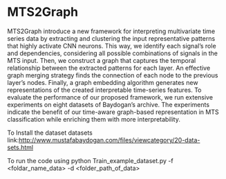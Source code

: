 # MTS2Graph
MTS2Graph introduce a new framework for interpreting multivariate time series data by extracting and clustering the input representative patterns that highly activate CNN neurons. This way, we identify each signal’s role and dependencies, considering all possible combinations of signals in the MTS input. Then, we construct a graph that captures the temporal relationship between the extracted patterns for each layer. An effective graph merging strategy finds the connection of each node to the previous layer’s nodes. Finally, a graph embedding algorithm generates new representations of the created interpretable time-series features. To evaluate the performance of our proposed framework, we run extensive experiments on eight datasets of Baydogan’s archive. The experiments indicate the benefit of our time-aware graph-based representation in MTS classification while enriching them with more interpretability.

To Install the dataset datasets link:http://www.mustafabaydogan.com/files/viewcategory/20-data-sets.html

To run the code using python Train_example_dataset.py -f <foldar_name_data> -d <folder_path_of_data>
